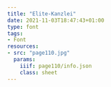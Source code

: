 ```yaml
---
title: "Elite-Kanzlei"
date: 2021-11-03T18:47:43+01:00
type: font
tags:
- Font
resources:
- src: "page110.jpg"
  params:
    iiif: page110/info.json
    class: sheet
---
```

